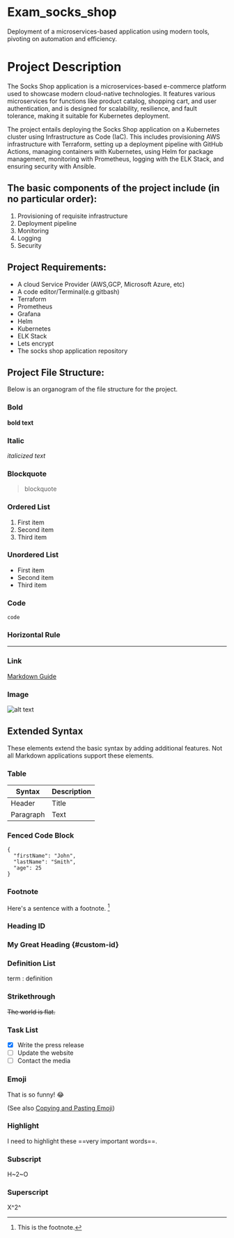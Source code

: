 # Exam_socks_shop
Deployment of a microservices-based application using modern tools, pivoting on automation and efficiency.


# Project Description
The Socks Shop application is a microservices-based e-commerce platform used to showcase modern cloud-native technologies. It features various microservices for functions like product catalog, shopping cart, and user authentication, and is designed for scalability, resilience, and fault tolerance, making it suitable for Kubernetes deployment.

The project entails deploying the Socks Shop application on a Kubernetes cluster using Infrastructure as Code (IaC). This includes provisioning AWS infrastructure with Terraform, setting up a deployment pipeline with GitHub Actions, managing containers with Kubernetes, using Helm for package management, monitoring with Prometheus, logging with the ELK Stack, and ensuring security with Ansible.

## The basic components of the project include (in no particular order):

1. Provisioning of requisite infrastructure
2. Deployment pipeline
3. Monitoring
4. Logging
5. Security


## Project Requirements:

- A cloud Service Provider (AWS,GCP, Microsoft Azure, etc)
- A code editor/Terminal(e.g gitbash)
- Terraform
- Prometheus
- Grafana
- Helm
- Kubernetes
- ELK Stack
- Lets encrypt
- The socks shop application repository


## Project File Structure:
Below is an organogram of the file structure for the project.

 

### Bold

**bold text**

### Italic

*italicized text*

### Blockquote

> blockquote

### Ordered List

1. First item
2. Second item
3. Third item

### Unordered List

- First item
- Second item
- Third item

### Code

`code`

### Horizontal Rule

---

### Link

[Markdown Guide](https://www.markdownguide.org)

### Image

![alt text](https://www.markdownguide.org/assets/images/tux.png)

## Extended Syntax

These elements extend the basic syntax by adding additional features. Not all Markdown applications support these elements.

### Table

| Syntax | Description |
| ----------- | ----------- |
| Header | Title |
| Paragraph | Text |

### Fenced Code Block

```
{
  "firstName": "John",
  "lastName": "Smith",
  "age": 25
}
```

### Footnote

Here's a sentence with a footnote. [^1]

[^1]: This is the footnote.

### Heading ID

### My Great Heading {#custom-id}

### Definition List

term
: definition

### Strikethrough

~~The world is flat.~~

### Task List

- [x] Write the press release
- [ ] Update the website
- [ ] Contact the media

### Emoji

That is so funny! :joy:

(See also [Copying and Pasting Emoji](https://www.markdownguide.org/extended-syntax/#copying-and-pasting-emoji))

### Highlight

I need to highlight these ==very important words==.

### Subscript

H~2~O

### Superscript

X^2^
